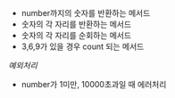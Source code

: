 - number까지의 숫자를 반환하는 메서드
- 숫자의 각 자리를 반환하는 메서드
- 숫자의 각 자리를 순회하는 메서드
- 3,6,9가 있을 경우 count 되는 메서드

*예외처리*
- number가 1미만, 10000초과일 때 에러처리
